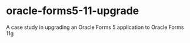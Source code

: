 # oracle-forms5-11-upgrade
A case study in upgrading an Oracle Forms 5 application to Oracle Forms 11g
